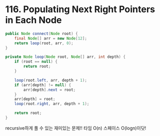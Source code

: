 # 116. Populating Next Right Pointers in Each Node

```java
public Node connect(Node root) {
    final Node[] arr = new Node[12];
    return loop(root, arr, 0);
}

private Node loop(Node root, Node[] arr, int depth) {
    if (root == null) {
        return root;
    }

    loop(root.left, arr, depth + 1);
    if (arr[depth] != null) {
        arr[depth].next = root;
    }
    arr[depth] = root;
    loop(root.right, arr, depth + 1);

    return root;
}
```

recursive하게 풀 수 있는 재미있는 문제!!
타임 O(n) 스페이스 O(logn)이닷!